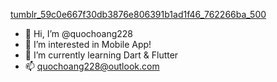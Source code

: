 [tumblr_59c0e667f30db3876e806391b1ad1f46_762266ba_500](https://user-images.githubusercontent.com/45001484/231051488-9e84e0b6-f6b5-49e4-a8ed-be1234c16ccc.gif)
- 👋 Hi, I’m @quochoang228
- 👀 I’m interested in Mobile App!
- 🌱 I’m currently learning Dart & Flutter
- 📫 quochoang228@outlook.com

<!---
quochoang228/quochoang228 is a ✨ special ✨ repository because its `README.md` (this file) appears on your GitHub profile.
You can click the Preview link to take a look at your changes.
--->
